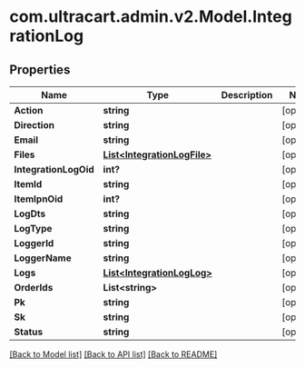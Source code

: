 # com.ultracart.admin.v2.Model.IntegrationLog
## Properties

Name | Type | Description | Notes
------------ | ------------- | ------------- | -------------
**Action** | **string** |  | [optional] 
**Direction** | **string** |  | [optional] 
**Email** | **string** |  | [optional] 
**Files** | [**List&lt;IntegrationLogFile&gt;**](IntegrationLogFile.md) |  | [optional] 
**IntegrationLogOid** | **int?** |  | [optional] 
**ItemId** | **string** |  | [optional] 
**ItemIpnOid** | **int?** |  | [optional] 
**LogDts** | **string** |  | [optional] 
**LogType** | **string** |  | [optional] 
**LoggerId** | **string** |  | [optional] 
**LoggerName** | **string** |  | [optional] 
**Logs** | [**List&lt;IntegrationLogLog&gt;**](IntegrationLogLog.md) |  | [optional] 
**OrderIds** | **List&lt;string&gt;** |  | [optional] 
**Pk** | **string** |  | [optional] 
**Sk** | **string** |  | [optional] 
**Status** | **string** |  | [optional] 


[[Back to Model list]](../README.md#documentation-for-models) [[Back to API list]](../README.md#documentation-for-api-endpoints) [[Back to README]](../README.md)

